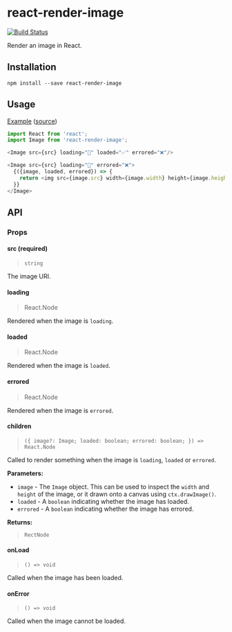 # react-render-image

[![Build Status](https://travis-ci.org/jameslnewell/react-render-image.svg?branch=master)](https://travis-ci.org/jameslnewell/react-render-image)

Render an image in React.

## Installation

```
npm install --save react-render-image
```

## Usage

[Example](https://jameslnewell.github.io/react-render-image/) ([source](https://github.com/jameslnewell/react-render-image/blob/master/example/App.js))

```js
import React from 'react';
import Image from 'react-render-image';

<Image src={src} loading="🔄" loaded="✅" errored="❌"/>

<Image src={src} loading="🔄" errored="❌">
  {({image, loaded, errored}) => {
    return <img src={image.src} width={image.width} height={image.height}/>;
  }}
</Image>
```

## API

### Props

#### src (required)

> `string`

The image URI.

#### loading

> React.Node

Rendered when the image is `loading`.

#### loaded

> React.Node

Rendered when the image is `loaded`.

#### errored

> React.Node

Rendered when the image is `errored`.

#### children

> `({ image?: Image; loaded: boolean; errored: boolean; }) => React.Node`

Called to render something when the image is `loading`, `loaded` or `errored`.

**Parameters:**

* `image` - The `Image` object. This can be used to inspect the `width` and `height` of the image, or it drawn onto a canvas using `ctx.drawImage()`.
* `loaded` - A `boolean` indicating whether the image has loaded.
* `errored` - A `boolean` indicating whether the image has errored.

**Returns:**

> `RectNode`

#### onLoad

> `() => void`

Called when the image has been loaded.

#### onError

> `() => void`

Called when the image cannot be loaded.
